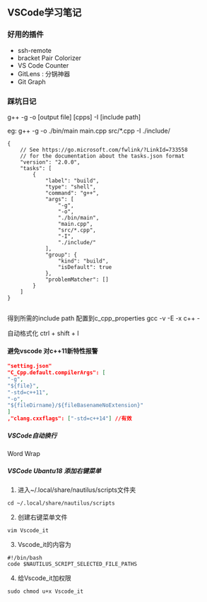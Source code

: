 ## VSCode学习笔记

### 好用的插件

- ssh-remote
- bracket Pair Colorizer
- VS Code Counter
- GitLens : 分锅神器
- Git Graph

### 踩坑日记

g++ -g -o [output file] [cpps] -I [include path]

eg: g++ -g -o ./bin/main main.cpp src/*.cpp -I ./include/

```
{
    // See https://go.microsoft.com/fwlink/?LinkId=733558
    // for the documentation about the tasks.json format
    "version": "2.0.0",
    "tasks": [
        {
            "label": "build",
            "type": "shell",
            "command": "g++",
            "args": [
                "-g",
                "-o",
                "./bin/main",
                "main.cpp",
                "src/*.cpp",
                "-I",
                "./include/"
            ],
            "group": {
                "kind": "build",
                "isDefault": true
            },
            "problemMatcher": []
        }
    ]
}


```

得到所需的include path 配置到c_cpp_properties
gcc -v -E -x c++ -

自动格式化 ctrl + shift + I

#### 避免vscode 对c++11新特性报警

```json
"setting.json"
"C_Cpp.default.compilerArgs": [
"-g",
"${file}",
"-std=c++11",
"-o",
"${fileDirname}/${fileBasenameNoExtension}"
]
,"clang.cxxflags": ["-std=c++14"] //有效
```

##### VSCode自动换行

Word Wrap

##### VSCode Ubantu18 添加右键菜单

1. 进入~/.local/share/nautilus/scripts文件夹

```text
cd ~/.local/share/nautilus/scripts
```

2. 创建右键菜单文件

```text
vim Vscode_it
```

3. Vscode_it的内容为

```text
#!/bin/bash
code $NAUTILUS_SCRIPT_SELECTED_FILE_PATHS
```

4. 给Vscode_it加权限

```text
sudo chmod u+x Vscode_it
```